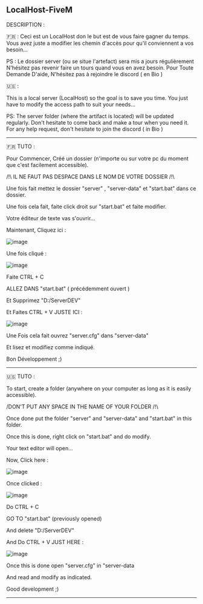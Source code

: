 LocalHost-FiveM
------------------------------------------------------------------------------------------------------------------------------------------------------------------------
DESCRIPTION : 

🇫🇷 : Ceci est un LocalHost don le but est de vous faire gagner du temps. Vous avez juste a modifier les chemin d'accès pour qu'il conviennent a vos besoin... 

PS : Le dossier server (ou se situe l'artefact) sera mis a jours régulièrement N'hésitez pas revenir faire un tours quand vous en avez besoin. 
Pour Toute Demande D'aide, N'hésitez pas à rejoindre le discord ( en Bio )


🇺🇸 : 

This is a local server (LocalHost) so the goal is to save you time. You just have to modify the access path to suit your needs... 

PS: The server folder (where the artifact is located) will be updated regularly. Don't hesitate to come back and make a tour when you need it. 
For any help request, don't hesitate to join the discord ( in Bio )

------------------------------------------------------------------------------------------------------------------------------------------------------------------------

🇫🇷 TUTO : 

Pour Commencer, Créé un dossier (n'importe ou sur votre pc du moment que c'est facilement accessible). 

 /!\ IL NE FAUT PAS DESPACE DANS LE NOM DE VOTRE DOSSIER /!\

Une fois fait mettez le dossier "server" , "server-data" et "start.bat" dans ce dossier. 

Une fois cela fait, faite click droit sur "start.bat" et faite modifier. 

Votre éditeur de texte vas s'ouvrir...

Maintenant, Cliquez ici : 

![image](https://user-images.githubusercontent.com/104787174/207686822-18ffcd8d-7499-4214-8a28-7d8cc840b050.png)

Une fois cliqué : 

![image](https://user-images.githubusercontent.com/104787174/207687277-65b3931c-a4b8-46ed-9cb8-55099c97780f.png)

Faite CTRL + C 

ALLEZ DANS "start.bat" ( précédemment ouvert ) 

Et Supprimez "D:/ServerDEV" 

Et Faites CTRL + V  JUSTE ICI : 

![image](https://user-images.githubusercontent.com/104787174/207688118-7e79bf6e-8607-47af-86f0-824221a4251e.png)

Une Fois cela fait ouvrez "server.cfg" dans "server-data"

Et lisez et modifiez comme indiqué. 

Bon Développement ;)

------------------------------------------------------------------------------------------------------------------------------------------------------------------

🇺🇸 TUTO : 

To start, create a folder (anywhere on your computer as long as it is easily accessible). 

 /DON'T PUT ANY SPACE IN THE NAME OF YOUR FOLDER /!\

Once done put the folder "server" and "server-data" and "start.bat" in this folder. 

Once this is done, right click on "start.bat" and do modify. 

Your text editor will open...

Now, Click here : 

![image](https://user-images.githubusercontent.com/104787174/207686822-18ffcd8d-7499-4214-8a28-7d8cc840b050.png)

Once clicked : 

![image](https://user-images.githubusercontent.com/104787174/207687277-65b3931c-a4b8-46ed-9cb8-55099c97780f.png)

Do CTRL + C 

GO TO "start.bat" (previously opened) 

And delete "D:/ServerDEV" 

And Do CTRL + V JUST HERE : 

![image](https://user-images.githubusercontent.com/104787174/207688118-7e79bf6e-8607-47af-86f0-824221a4251e.png)

Once this is done open "server.cfg" in "server-data

And read and modify as indicated. 

Good development ;)

------------------------------------------------------------------------------------------------------------------------------------------------------------------
